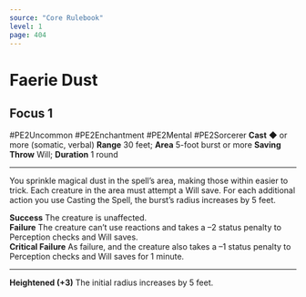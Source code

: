 ```yaml
---
source: "Core Rulebook"
level: 1
page: 404
---
```


# Faerie Dust
## Focus 1
#PE2Uncommon #PE2Enchantment #PE2Mental #PE2Sorcerer 
**Cast** ◆ or more (somatic, verbal)
**Range** 30 feet; **Area** 5-foot burst or more
**Saving Throw** Will; **Duration** 1 round

-----
You sprinkle magical dust in the spell’s area, making those within easier to trick. Each creature in the area must attempt a Will save. For each additional action you use Casting the Spell, the burst’s radius increases by 5 feet.  

**Success** The creature is unaffected.  
**Failure** The creature can’t use reactions and takes a –2 status penalty to Perception checks and Will saves.  
**Critical Failure** As failure, and the creature also takes a –1 status penalty to Perception checks and Will saves for 1 minute. 

---
**Heightened (+3)** The initial radius increases by 5 feet.